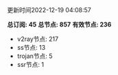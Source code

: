 更新时间2022-12-19 04:08:57

**总订阅: 45**
**总节点: 857**
**有效节点: 236**
- v2ray节点: 217
- ss节点: 13
- trojan节点: 5
- ssr节点: 1
